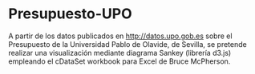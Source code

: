 Presupuesto-UPO
===============

A partir de los datos publicados en http://datos.upo.gob.es sobre el Presupuesto de la Universidad Pablo de Olavide, de Sevilla, se pretende realizar una visualización mediante diagrama Sankey (librería d3.js) empleando el cDataSet workbook para Excel de Bruce McPherson.
